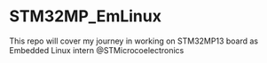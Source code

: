 # STM32MP_EmLinux
This repo will cover my journey in working on STM32MP13 board as Embedded Linux intern @STMicrocoelectronics
